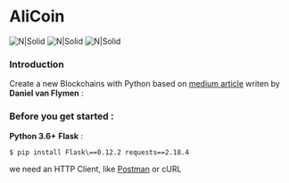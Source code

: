 # **AliCoin**
![N|Solid](https://upload.wikimedia.org/wikipedia/commons/c/c3/Python-logo-notext.svg)  ![N|Solid](https://flask.palletsprojects.com/en/2.0.x/_images/flask-logo.png) ![N|Solid](https://upload.wikimedia.org/wikipedia/fr/thumb/6/65/Blockchain-Logo.png/800px-Blockchain-Logo.png)
### **Introduction**
Create a new Blockchains with Python based on [medium article](https://medium.com/@vanflymen/learn-blockchains-by-building-one-117428612f46) writen by **Daniel van Flymen**  :

### Before you get started :
**Python 3.6+**
**Flask** : 

``` $ pip install Flask\==0.12.2 requests==2.18.4  ```

we need an HTTP Client, like  [Postman](https://www.postman.com/)  or cURL